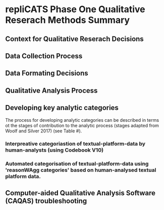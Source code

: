 # repliCATS Phase One Qualitative Reserach Methods Summary

## Context for Qualitative Reserach Decisions

## Data Collection Process 

## Data Formating Decisions

## Qualitative Analysis Process 

## Developing key analytic categories 
The process for developing analytic categories can be described in terms ot the stages of contribution to the analytic process (stages adapted from Woolf and Silver 2017)
(see Table #). 

### Interpreative categoriastion of textual-platform-data by human-analysts (using Codebook V10) 
### Automated categorisation of textual-platform-data using 'reasonWAgg categories' based on human-analysed textual platform data. 

## Computer-aided Qualitative Analysis Software (CAQAS) troubleshooting 

## 

